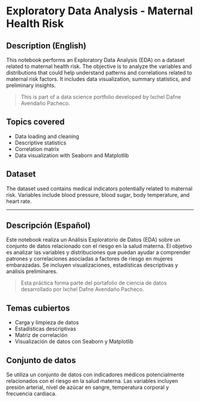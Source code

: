 # Exploratory Data Analysis - Maternal Health Risk

## Description (English)

This notebook performs an Exploratory Data Analysis (EDA) on a dataset related to maternal health risk. The objective is to analyze the variables and distributions that could help understand patterns and correlations related to maternal risk factors. It includes data visualization, summary statistics, and preliminary insights.

> This is part of a data science portfolio developed by Ixchel Dafne Avendaño Pacheco.

## Topics covered

- Data loading and cleaning
- Descriptive statistics
- Correlation matrix
- Data visualization with Seaborn and Matplotlib

## Dataset

The dataset used contains medical indicators potentially related to maternal risk. Variables include blood pressure, blood sugar, body temperature, and heart rate.

---

## Descripción (Español)

Este notebook realiza un Análisis Exploratorio de Datos (EDA) sobre un conjunto de datos relacionado con el riesgo en la salud materna. El objetivo es analizar las variables y distribuciones que puedan ayudar a comprender patrones y correlaciones asociadas a factores de riesgo en mujeres embarazadas. Se incluyen visualizaciones, estadísticas descriptivas y análisis preliminares.

> Esta práctica forma parte del portafolio de ciencia de datos desarrollado por Ixchel Dafne Avendaño Pacheco.

## Temas cubiertos

- Carga y limpieza de datos
- Estadísticas descriptivas
- Matriz de correlación
- Visualización de datos con Seaborn y Matplotlib

## Conjunto de datos

Se utiliza un conjunto de datos con indicadores médicos potencialmente relacionados con el riesgo en la salud materna. Las variables incluyen presión arterial, nivel de azúcar en sangre, temperatura corporal y frecuencia cardiaca.
